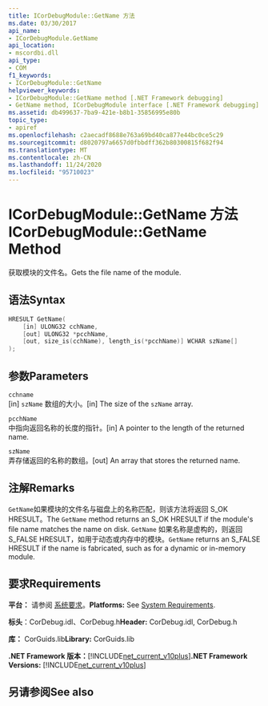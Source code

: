 ```yaml
---
title: ICorDebugModule::GetName 方法
ms.date: 03/30/2017
api_name:
- ICorDebugModule.GetName
api_location:
- mscordbi.dll
api_type:
- COM
f1_keywords:
- ICorDebugModule::GetName
helpviewer_keywords:
- ICorDebugModule::GetName method [.NET Framework debugging]
- GetName method, ICorDebugModule interface [.NET Framework debugging]
ms.assetid: db499637-7ba9-421e-b8b1-35856995e80b
topic_type:
- apiref
ms.openlocfilehash: c2aecadf8688e763a69bd40ca877e44bc0ce5c29
ms.sourcegitcommit: d8020797a6657d0fbbdff362b80300815f682f94
ms.translationtype: MT
ms.contentlocale: zh-CN
ms.lasthandoff: 11/24/2020
ms.locfileid: "95710023"
---
```

# <a name="icordebugmodulegetname-method"></a><span data-ttu-id="d40c3-102">ICorDebugModule::GetName 方法</span><span class="sxs-lookup"><span data-stu-id="d40c3-102">ICorDebugModule::GetName Method</span></span>

<span data-ttu-id="d40c3-103">获取模块的文件名。</span><span class="sxs-lookup"><span data-stu-id="d40c3-103">Gets the file name of the module.</span></span>  
  
## <a name="syntax"></a><span data-ttu-id="d40c3-104">语法</span><span class="sxs-lookup"><span data-stu-id="d40c3-104">Syntax</span></span>  
  
```cpp
HRESULT GetName(  
    [in] ULONG32 cchName,  
    [out] ULONG32 *pcchName,  
    [out, size_is(cchName), length_is(*pcchName)] WCHAR szName[]  
);  
```  
  
## <a name="parameters"></a><span data-ttu-id="d40c3-105">参数</span><span class="sxs-lookup"><span data-stu-id="d40c3-105">Parameters</span></span>  

 `cchname`  
 <span data-ttu-id="d40c3-106">[in] `szName` 数组的大小。</span><span class="sxs-lookup"><span data-stu-id="d40c3-106">[in] The size of the `szName` array.</span></span>  
  
 `pcchName`  
 <span data-ttu-id="d40c3-107">中指向返回名称的长度的指针。</span><span class="sxs-lookup"><span data-stu-id="d40c3-107">[in] A pointer to the length of the returned name.</span></span>  
  
 `szName`  
 <span data-ttu-id="d40c3-108">弄存储返回的名称的数组。</span><span class="sxs-lookup"><span data-stu-id="d40c3-108">[out] An array that stores the returned name.</span></span>  
  
## <a name="remarks"></a><span data-ttu-id="d40c3-109">注解</span><span class="sxs-lookup"><span data-stu-id="d40c3-109">Remarks</span></span>  

 <span data-ttu-id="d40c3-110">`GetName`如果模块的文件名与磁盘上的名称匹配，则该方法将返回 S_OK HRESULT。</span><span class="sxs-lookup"><span data-stu-id="d40c3-110">The `GetName` method returns an S_OK HRESULT if the module's file name matches the name on disk.</span></span> <span data-ttu-id="d40c3-111">`GetName` 如果名称是虚构的，则返回 S_FALSE HRESULT，如用于动态或内存中的模块。</span><span class="sxs-lookup"><span data-stu-id="d40c3-111">`GetName` returns an S_FALSE HRESULT if the name is fabricated, such as for a dynamic or in-memory module.</span></span>  
  
## <a name="requirements"></a><span data-ttu-id="d40c3-112">要求</span><span class="sxs-lookup"><span data-stu-id="d40c3-112">Requirements</span></span>  

 <span data-ttu-id="d40c3-113">**平台：** 请参阅 [系统要求](../../get-started/system-requirements.md)。</span><span class="sxs-lookup"><span data-stu-id="d40c3-113">**Platforms:** See [System Requirements](../../get-started/system-requirements.md).</span></span>  
  
 <span data-ttu-id="d40c3-114">**标头**：CorDebug.idl、CorDebug.h</span><span class="sxs-lookup"><span data-stu-id="d40c3-114">**Header:** CorDebug.idl, CorDebug.h</span></span>  
  
 <span data-ttu-id="d40c3-115">**库：** CorGuids.lib</span><span class="sxs-lookup"><span data-stu-id="d40c3-115">**Library:** CorGuids.lib</span></span>  
  
 <span data-ttu-id="d40c3-116">**.NET Framework 版本：**[!INCLUDE[net_current_v10plus](../../../../includes/net-current-v10plus-md.md)]</span><span class="sxs-lookup"><span data-stu-id="d40c3-116">**.NET Framework Versions:** [!INCLUDE[net_current_v10plus](../../../../includes/net-current-v10plus-md.md)]</span></span>  
  
## <a name="see-also"></a><span data-ttu-id="d40c3-117">另请参阅</span><span class="sxs-lookup"><span data-stu-id="d40c3-117">See also</span></span>

